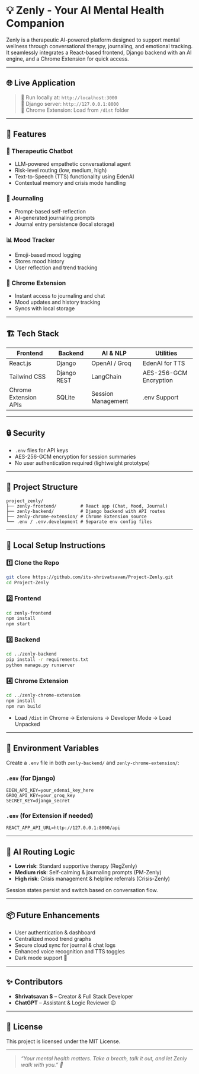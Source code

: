 # 💡 Zenly - Your AI Mental Health Companion

Zenly is a therapeutic AI-powered platform designed to support mental wellness through conversational therapy, journaling, and emotional tracking. It seamlessly integrates a React-based frontend, Django backend with an AI engine, and a Chrome Extension for quick access.

---

## 🌐 Live Application

> 📌 Run locally at: `http://localhost:3000`  
> 📌 Django server: `http://127.0.0.1:8000`  
> 📌 Chrome Extension: Load from `/dist` folder

---

## 🔧 Features

### 💬 Therapeutic Chatbot
- LLM-powered empathetic conversational agent
- Risk-level routing (low, medium, high)
- Text-to-Speech (TTS) functionality using EdenAI
- Contextual memory and crisis mode handling

### 📓 Journaling
- Prompt-based self-reflection
- AI-generated journaling prompts
- Journal entry persistence (local storage)

### 📊 Mood Tracker
- Emoji-based mood logging
- Stores mood history
- User reflection and trend tracking

### 🧹 Chrome Extension
- Instant access to journaling and chat
- Mood updates and history tracking
- Syncs with local storage

---

## 🏗️ Tech Stack

| Frontend | Backend | AI & NLP | Utilities |
|----------|---------|----------|-----------|
| React.js | Django  | OpenAI / Groq | EdenAI for TTS |
| Tailwind CSS | Django REST | LangChain | AES-256-GCM Encryption |
| Chrome Extension APIs | SQLite | Session Management | .env Support |

---

## 🔒 Security

- `.env` files for API keys
- AES-256-GCM encryption for session summaries
- No user authentication required (lightweight prototype)

---

## 📁 Project Structure

```
project_zenly/
├── zenly-frontend/         # React app (Chat, Mood, Journal)
├── zenly-backend/          # Django backend with API routes
├── zenly-chrome-extension/ # Chrome Extension source
└── .env / .env.development # Separate env config files
```

---

## 🧪 Local Setup Instructions

### 1️⃣ Clone the Repo
```bash
git clone https://github.com/its-shrivatsavan/Project-Zenly.git
cd Project-Zenly
```

### 2️⃣ Frontend
```bash
cd zenly-frontend
npm install
npm start
```

### 3️⃣ Backend
```bash
cd ../zenly-backend
pip install -r requirements.txt
python manage.py runserver
```

### 4️⃣ Chrome Extension
```bash
cd ../zenly-chrome-extension
npm install
npm run build
```
- Load `/dist` in Chrome → Extensions → Developer Mode → Load Unpacked

---

## 🔑 Environment Variables

Create a `.env` file in both `zenly-backend/` and `zenly-chrome-extension/`:

### `.env` (for Django)
```
EDEN_API_KEY=your_edenai_key_here
GROQ_API_KEY=your_groq_key
SECRET_KEY=django_secret
```

### `.env` (for Extension if needed)
```
REACT_APP_API_URL=http://127.0.0.1:8000/api
```

---

## 🧠 AI Routing Logic

- **Low risk**: Standard supportive therapy (RegZenly)
- **Medium risk**: Self-calming & journaling prompts (PM-Zenly)
- **High risk**: Crisis management & helpline referrals (Crisis-Zenly)

Session states persist and switch based on conversation flow.

---

## 📦 Future Enhancements

- User authentication & dashboard
- Centralized mood trend graphs
- Secure cloud sync for journal & chat logs
- Enhanced voice recognition and TTS toggles
- Dark mode support 🌙

---

## ✨ Contributors

- **Shrivatsavan S** – Creator & Full Stack Developer  
- **ChatGPT** – Assistant & Logic Reviewer 😉

---

## 📃 License

This project is licensed under the MIT License.

---

> _“Your mental health matters. Take a breath, talk it out, and let Zenly walk with you.” 💙_
